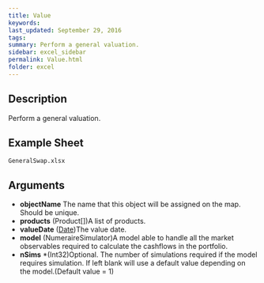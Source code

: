 ```yaml
---
title: Value
keywords:
last_updated: September 29, 2016
tags:
summary: Perform a general valuation.
sidebar: excel_sidebar
permalink: Value.html
folder: excel
---
```


## Description
Perform a general valuation.

<!--HUMAN EDIT START-->

<!--## Details-->

<!--HUMAN EDIT END-->

## Example Sheet

    GeneralSwap.xlsx

## Arguments

* **objectName** The name that this object will be assigned on the map. Should be unique.
* **products** (Product[])A list of products.
* **valueDate** ([Date](Date.html))The value date.
* **model** (NumeraireSimulator)A model able to handle all the market observables required to calculate the cashflows in the portfolio.
* **nSims** *(Int32)Optional.  The number of simulations required if the model requires simulation.  If left blank will use a default value depending on the model.(Default value = 1)

<!--HUMAN EDIT START-->

<!--## Validation-->

<!--HUMAN EDIT END-->

